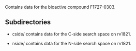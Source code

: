 Contains data for the bioactive compound F1727-0303.

## Subdirectories

- cside/ contains data for the C-side search space on rv1821.

- nside/ contains data for the N-side search space on rv1821.

